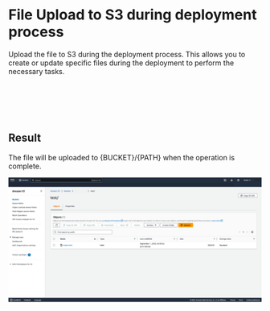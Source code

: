 #  File Upload to S3 during deployment process

Upload the file to S3 during the deployment process. This allows you to create or update specific files during the deployment to perform the necessary tasks.

<br/><br/><br/><br/>

## Result

The file will be uploaded to {BUCKET}/{PATH} when the operation is complete.

![image](resources/images/result.png)

